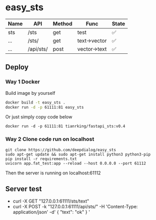 # easy_sts



|  Name   | API  | Method | Func | State |
|  ----  | ----  | ----  | ----  |----|
| sts  | /sts | get |test| ✅|
| ...  | /sts/ |get|text->vector|✅|
| ...  | /api/sts/ |post|vector->text|✅|

## Deploy

### Way 1 Docker 

Build image by yourself
```bash
docker build -t easy_sts .
docker run -d -p 61111:81 easy_sts
```

Or just simply copy code below
```
docker run -d -p 61111:81 tianrking/fastapi_sts:v0.4
```


### Way 2 Clone code run on localhost

```
git clone https://github.com/deepdialog/easy_sts 
sudo apt-get update && sudo apt-get install python3 python3-pip
pip install -r requirements.txt
uvicorn app.fat_test:app --reload --host 0.0.0.0 --port 61112
```
Then the server is running on localhost:61112

## Server test

- curl -X GET "127.0.0.1:61111/sts/text"
- curl -X POST -k "127.0.0.1:61111/api/sts/" -H 'Content-Type: application/json' -d'
{
    "text": "ok"
}
'
